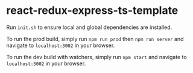# react-redux-express-ts-template

Run `init.sh` to ensure local and global dependencies are installed.

To run the prod build, simply run `npm run prod` then `npm run server` and navigate to `localhost:3002` in your browser.

To run the dev build with watchers, simply run `npm start` and navigate to `localhost:3002` in your browser.

